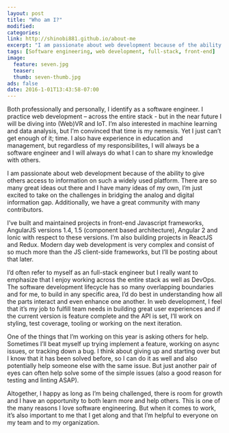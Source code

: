 ```yaml
---
layout: post
title: "Who am I?"
modified:
categories: 
link: http://shinobi881.github.io/about-me
excerpt: "I am passionate about web development because of the ability to give others access to information on such a widely used platform."
tags: [Software engineering, web development, full-stack, front-end]
image:
  feature: seven.jpg
  teaser: 
  thumb: seven-thumb.jpg
ads: false
date: 2016-1-01T13:43:58-07:00
---
```


Both professionally and personally, I identify as a software engineer. I practice web development – across the entire stack - but in the near future I will be diving into (Web)VR and IoT. I’m also interested in machine learning and data analysis, but I’m convinced that time is my nemesis. Yet I just can’t get enough of it; time. I also have experience in education and management, but regardless of my responsibilites, I will always be a software engineer and I will always do what I can to share my knowledge with others.

I am passionate about web development because of the ability to give others access to information on such a widely used platform. There are so many great ideas out there and I have many ideas of my own, I’m just excited to take on the challenges in bridging the analog and digital information gap. Additionally, we have a great community with many contributors.

I’ve built and maintained projects in front-end Javascript frameworks, AngularJS versions 1.4, 1.5 (component based architecture), Angular 2 and Ionic with respect to these versions. I’m also building projects in ReactJS and Redux. Modern day web development is very complex and consist of so much more than the JS client-side frameworks, but I’ll be posting about that later. 

I’d often refer to myself as an full-stack engineer but I really want to emphasize that I enjoy working across the entire stack as well as DevOps. The software development lifecycle has so many overlapping boundaries and for me, to build in any specific area, I’d do best in understanding how all the parts interact and even enhance one another. In web development, I feel that it’s my job to fulfill team needs in building great user experiences and if the current version is feature complete and the API is set, I’ll work on styling, test coverage, tooling or working on the next iteration.

One of the things that I’m working on this year is asking others for help. Sometimes I’ll beat myself up trying implement a feature, working on async issues, or tracking down a bug. I think about giving up and starting over but I know that it has been solved before, so I can do it as well and also potentially help someone else with the same issue. But just another pair of eyes can often help solve some of the simple issues (also a good reason for testing and linting ASAP).

Altogether, I happy as long as I’m being challenged, there is room for growth and I have an opportunity to both learn more and help others. This is one of the many reasons I love software engineering. But when it comes to work, it’s also important to me that I get along and that I’m helpful to everyone on my team and to my organization. 


